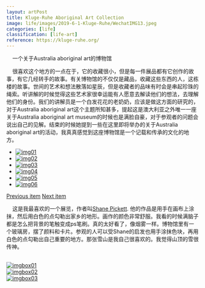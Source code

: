 ```yaml
---
layout: artPost
title: Kluge-Ruhe Aboriginal Art Collection
image: life/images/2019-6-1-Kluge-Ruhe/WechatIMG13.jpeg
categories: [life]
classification: [life-art]
reference: https://kluge-ruhe.org/
---
```


<!--<div align="center" style="margin-bottom: 15px"><img src="{{site.baseurl}}/life/images/2019-6-1-Kluge-Ruhe/WechatIMG15.jpeg" width="400"></div>
<div align="center" style="margin-bottom: 40px">周围环境很舒服</div>-->

&#160; &#160; 一个关于Australia aboriginal art的博物馆

&#160; &#160; 很喜欢这个地方的一点在于，它的收藏很小，但是每一件展品都有它创作的故事，有它几经转手的故事。有关博物馆的不仅仅是藏品，收藏这些东西的人，这栋楼的故事。世间的艺术和想法散落如星辰，但是收藏者的品味有时会是串起珍珠的绳索。听讲解的时候觉得这些艺术家很幸运能有人愿意去解读他们的想法，去理解他们的身份。我们的讲解员是一个白发花花的老奶奶，应该是做这方面的研究的，对于Australia aboriginal art这个主题所知甚多，提起这是澳大利亚之外唯一一座关于Australia aboriginal art museum的时候也是满脸自豪，对于参观者的问题会说出自己的见解。结束的时候她提到一些在这里即将举办的关于Australia aboriginal art的活动，我真真感觉到这座博物馆是一个记载和传承的文化的地方。


<div id="component" class="component component-large photoBrowse">
  <ul class="itemwrap">
    <li class="current center">
      <a href="/life/images/2019-6-1-Kluge-Ruhe/WechatIMG13.jpeg">
      <img src="/life/images/2019-6-1-Kluge-Ruhe/WechatIMG13.jpeg" alt="img01"/></a>
    </li>
    <li class="center">
      <a href="/life/images/2019-6-1-Kluge-Ruhe/WechatIMG14.jpeg">
      <img src="/life/images/2019-6-1-Kluge-Ruhe/WechatIMG14.jpeg" alt="img02"/></a>
    </li>
    <li class="center">
      <a href="/life/images/2019-6-1-Kluge-Ruhe/WechatIMG6.jpeg">
      <img src="/life/images/2019-6-1-Kluge-Ruhe/WechatIMG6.jpeg" alt="img03"/></a>
    </li>
    <li class="center">
      <a href="/life/images/2019-6-1-Kluge-Ruhe/WechatIMG9.jpeg">
      <img src="/life/images/2019-6-1-Kluge-Ruhe/WechatIMG5.jpeg" alt="img04"/></a>
    </li>
    <li class="center">
      <a href="/life/images/2019-6-1-Kluge-Ruhe/WechatIMG9.jpeg">
      <img src="/life/images/2019-6-1-Kluge-Ruhe/WechatIMG7.jpeg" alt="img05"/></a>
    </li>
    <li class="center">
      <a href="/life/images/2019-6-1-Kluge-Ruhe/WechatIMG9.jpeg">
      <img src="/life/images/2019-6-1-Kluge-Ruhe/WechatIMG8.jpeg" alt="img06"/></a>
    </li>
  </ul>
  <nav>
    <a class="prev" href="#">Previous item</a>
    <a class="next" href="#">Next item</a>
  </nav>
</div>

&#160; &#160; 这是我最喜欢的一个展览，作者叫[Shane Pickett][Shane-Pickett]. 他的作品是用手在画布上涂抹，然后用白色的点勾勒出家乡的地形。画作的颜色非常舒服。我看的时候满脑子都是怎么把背景的笔触变成ps笔刷。真的太好看了，像烟雾一样。博物馆里有一个玻璃房，摆了颜料和卡片。参观的人可以受Shane的启发也用手涂抹色块，再用白色的点勾勒出自己重要的地方。那张雪山是我自己很喜欢的。我觉得山顶的雪很传神。

<br>
<div class="featured-box vertical-row">
    <div class="card-content vertical-card-content">
      <div class="vertial-card-image">
        <a href="/life/images/2019-6-1-Kluge-Ruhe/WechatIMG9.jpeg">
        <img src="/life/images/2019-6-1-Kluge-Ruhe/WechatIMG9.jpeg" alt="imgbox01"></a>
      </div>
    </div>
    <div class="card-content vertical-card-content">
      <div class="vertial-card-image">
        <a href="/life/images/2019-6-1-Kluge-Ruhe/WechatIMG10.jpeg">
        <img src="/life/images/2019-6-1-Kluge-Ruhe/WechatIMG10.jpeg" alt="imgbox02"></a>
      </div>
    </div>
    <div class="card-content vertical-card-content">
      <div class="vertial-card-image">
        <a href="/life/images/2019-6-1-Kluge-Ruhe/WechatIMG11.jpeg">
        <img src="/life/images/2019-6-1-Kluge-Ruhe/WechatIMG11.jpeg" alt="imgbox03"></a>
      </div>
    </div>
</div>
<br>



[Shane-Pickett]: https://www.pinterest.com/thecreativitree/shane-pickett/
